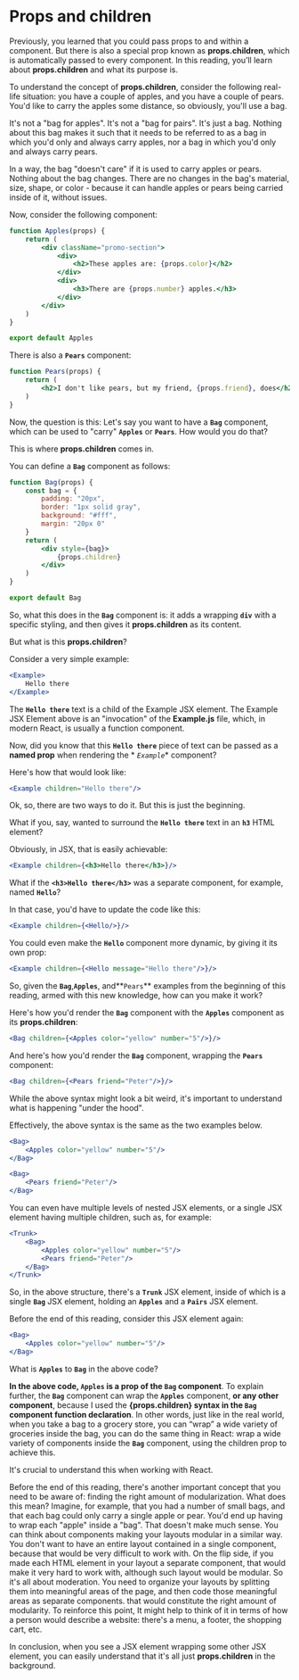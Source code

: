# Props and children

Previously, you learned that you could pass props to and within a component. But there is also a special prop known as 
**props.children**, which is automatically passed to every component. In this reading, you’ll learn about 
**props.children** and what its purpose is.

To understand the concept of **props.children**, consider the following real-life situation: you have a couple of
apples, and you have a couple of pears. You'd like to carry the apples some distance, so obviously, you'll use a bag.

It's not a "bag for apples". It's not a "bag for pairs". It's just a bag. Nothing about this bag makes it such that it
needs to be referred to as a bag in which you'd only and always carry apples, nor a bag in which you'd only and always
carry pears.

In a way, the bag "doesn't care" if it is used to carry apples or pears. Nothing about the bag changes. There are no
changes in the bag's material, size, shape, or color - because it can handle apples or pears being carried inside of it,
without issues.

Now, consider the following component:

```jsx
function Apples(props) {
    return (
        <div className="promo-section">
            <div>
                <h2>These apples are: {props.color}</h2>
            </div>
            <div>
                <h3>There are {props.number} apples.</h3>
            </div>
        </div>
    )
}

export default Apples
```

There is also a **`Pears`** component:

```jsx
function Pears(props) {
    return (
        <h2>I don't like pears, but my friend, {props.friend}, does</h2>
    )
}
```

Now, the question is this: Let's say you want to have a **`Bag`** component, which can be used to "carry" **`Apples`**
or **`Pears`**. How would you do that?

This is where **props.children** comes in.

You can define a **`Bag`** component as follows:

```jsx
function Bag(props) {
    const bag = {
        padding: "20px",
        border: "1px solid gray",
        background: "#fff",
        margin: "20px 0"
    }
    return (
        <div style={bag}>
            {props.children}
        </div>
    )
}

export default Bag
```

So, what this does in the **`Bag`** component is: it adds a wrapping **`div`** with a specific styling, and then gives
it **props.children** as its content.

But what is this **props.children**?

Consider a very simple example:

```jsx
<Example>
    Hello there
</Example>
```

The **`Hello there`** text is a child of the Example JSX element. The Example JSX Element above is an "invocation" of
the **Example.js** file, which, in modern React, is usually a function component.

Now, did you know that this **`Hello there`** piece of text can be passed as a **named prop** when rendering the *
*`Example`** component?

Here's how that would look like:

```jsx
<Example children="Hello there"/>
```

Ok, so, there are two ways to do it. But this is just the beginning.

What if you, say, wanted to surround the **`Hello there`** text in an **`h3`** HTML element?

Obviously, in JSX, that is easily achievable:

```jsx
<Example children={<h3>Hello there</h3>}/>
```

What if the **`<h3>Hello there</h3>`** was a separate component, for example, named **`Hello`**?

In that case, you'd have to update the code like this:

```jsx
<Example children={<Hello/>}/>
```

You could even make the **`Hello`** component more dynamic, by giving it its own prop:

```jsx
<Example children={<Hello message="Hello there"/>}/>
```

So, given the **`Bag`**,**`Apples`**, and**`Pears`** examples from the beginning of this reading, armed with this new
knowledge, how can you make it work?

Here's how you'd render the **`Bag`** component with the **`Apples`** component as its **props.children**:

```jsx
<Bag children={<Apples color="yellow" number="5"/>}/>
```

And here's how you'd render the **`Bag`** component, wrapping the **`Pears`** component:

```jsx
<Bag children={<Pears friend="Peter"/>}/>
```

While the above syntax might look a bit weird, it's important to understand what is happening "under the hood".

Effectively, the above syntax is the same as the two examples below.

```jsx
<Bag>
    <Apples color="yellow" number="5"/>
</Bag>

<Bag>
    <Pears friend="Peter"/>
</Bag>
```

You can even have multiple levels of nested JSX elements, or a single JSX element having multiple children, such as, for
example:

```jsx
<Trunk>
    <Bag>
        <Apples color="yellow" number="5"/>
        <Pears friend="Peter"/>
    </Bag>
</Trunk>
```

So, in the above structure, there's a **`Trunk`** JSX element, inside of which is a single **`Bag`** JSX element,
holding an **`Apples`** and a **`Pairs`** JSX element.

Before the end of this reading, consider this JSX element again:

```jsx
<Bag>
    <Apples color="yellow" number="5"/>
</Bag>
```

What is **`Apples`** to **`Bag`** in the above code?

**In the above code, `Apples` is a prop of the `Bag` component**. To explain further, the **`Bag`** component can wrap
the **`Apples`** component, **or __any__ other component**, because I used the **{props.children} syntax in the `Bag`
component function declaration**. In other words, just like in the real world, when you take a bag to a grocery store,
you can “wrap” a wide variety of groceries inside the bag, you can do the same thing in React: wrap a wide variety of
components inside the **`Bag`** component, using the children prop to achieve this.

It's crucial to understand this when working with React.

Before the end of this reading, there's another important concept that you need to be aware of: finding the right amount
of modularization. What does this mean? Imagine, for example, that you had a number of small bags, and that each bag
could only carry a single apple or pear. You'd end up having to wrap each "apple" inside a "bag". That doesn't make much
sense. You can think about components making your layouts modular in a similar way. You don't want to have an entire
layout contained in a single component, because that would be very difficult to work with. On the flip side, if you made
each HTML element in your layout a separate component, that would make it very hard to work with, although such layout
would be modular. So it's all about moderation. You need to organize your layouts by splitting them into meaningful
areas of the page, and then code those meaningful areas as separate components. that would constitute the right amount
of modularity. To reinforce this point, It might help to think of it in terms of how a person would describe a website:
there's a menu, a footer, the shopping cart, etc.

In conclusion, when you see a JSX element wrapping some other JSX element, you can easily understand that it's all just
**props.children** in the background.
